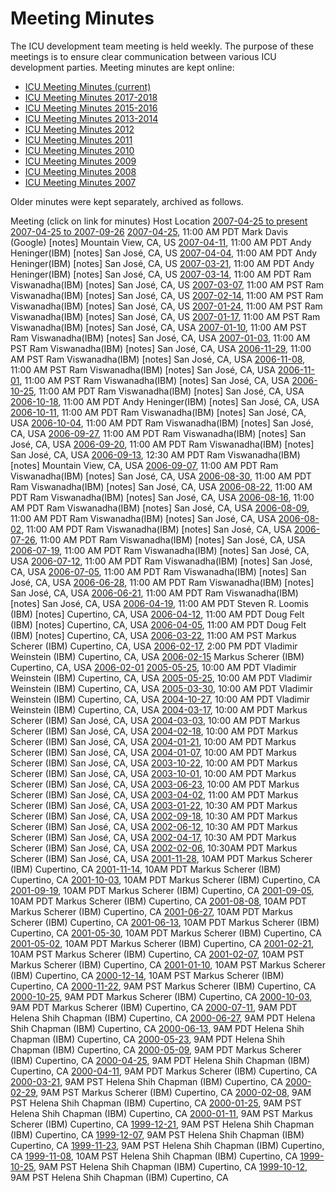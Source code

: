# Meeting Minutes

The ICU development team meeting is held weekly. The purpose of these meetings
is to ensure clear communication between various ICU development parties.
Meeting minutes are kept online:

*   [ICU Meeting Minutes
    (current)](https://docs.google.com/document/edit?id=11yJUWedBIpmq-YNSqqDfgUxcREmlvV0NskYganXkQHA#)
*   [ICU Meeting Minutes
    2017-2018](https://docs.google.com/document/d/e/2PACX-1vTynhs4o9ZnPDEpkuTKxOwPPPliwi2XoXWqISeVdIbgNZkPr_oSv3izytmIwKH26CJgOtSvF1SEpvKj/pub)
*   [ICU Meeting Minutes
    2015-2016](https://docs.google.com/document/d/10sZhqOtRkEzlgy3NigS_JjgX3Dq-fhC-Gv9g26EjvaI/pub)
*   [ICU Meeting Minutes
    2013-2014](https://docs.google.com/document/d/1O5_byMgAnldk2r4znSpta1mWzE-T00RJM-EOXBmuCGk/pub)
*   [ICU Meeting Minutes
    2012](https://docs.google.com/document/d/1yeaAeaBFTGQIUF40wsiQ7oVv-bkHB4wLtPSYvSoPZHE/pub)
*   [ICU Meeting Minutes
    2011](https://docs.google.com/document/pub?id=1Ir6S08CSz3oUK_EWX4qH6gn1HCLtHvvszLFISLlG4dw)
*   [ICU Meeting Minutes
    2010](https://docs.google.com/Doc?docid=0AQ3w_MjvUEoRZGRzcnJwajVfNjZobXNrNDdndA&hl=en)
*   [ICU Meeting Minutes
    2009](https://docs.google.com/document/d/1dKtQrJOwWPBBR2QweEjIc6CqvjVU9Rxe4hhmcHSkr8A/pub)
*   [ICU Meeting Minutes
    2008](https://docs.google.com/document/d/1p_Rfst1IU1ZLajsi_0ySGhE28s2KGt8L9jChci0sADA/pub)
*   [ICU Meeting Minutes
    2007](https://docs.google.com/document/d/1avESnA-udf635lgBUeOZFu4BWghs_-Rcl10Y7l-gYFM/pub)

Older minutes were kept separately, archived as follows.

Meeting
(click on link for minutes)
Host
Location [2007-04-25 to
present](http://docs.google.com/Doc?id=dfqr8rd5_30fz6f5t)
[2007-04-25 to 2007-09-26](http://docs.google.com/Doc?docid=dfqr8rd5_138d3x8q)
[2007-04-25](http://icu-project.org/meetings/notes20070425.html), 11:00 AM PDT
Mark Davis (Google) \[notes\]
Mountain View, CA, US
[2007-04-11](http://icu-project.org/meetings/notes20070411.html), 11:00 AM PDT
Andy Heninger(IBM) \[notes\]
San José, CA, US
[2007-04-04](http://icu-project.org/meetings/notes20070404.html), 11:00 AM PDT
Andy Heninger(IBM) \[notes\]
San José, CA, US
[2007-03-21](http://icu-project.org/meetings/notes20070321.html), 11:00 AM PDT
Andy Heninger(IBM) \[notes\]
San José, CA, US
[2007-03-14](http://icu-project.org/meetings/notes20070314.html), 11:00 AM PDT
Ram Viswanadha(IBM) \[notes\]
San José, CA, US
[2007-03-07](http://icu-project.org/meetings/notes20070307.html), 11:00 AM PST
Ram Viswanadha(IBM) \[notes\]
San José, CA, US
[2007-02-14](http://icu-project.org/meetings/notes20070214.html), 11:00 AM PST
Ram Viswanadha(IBM) \[notes\]
San José, CA, US
[2007-01-24](http://icu-project.org/meetings/notes20070124.html), 11:00 AM PST
Ram Viswanadha(IBM) \[notes\]
San José, CA, US
[2007-01-17](http://icu-project.org/meetings/notes20070117.html), 11:00 AM PST
Ram Viswanadha(IBM) \[notes\]
San José, CA, USA
[2007-01-10](http://icu-project.org/meetings/notes20070110.html), 11:00 AM PST
Ram Viswanadha(IBM) \[notes\]
San José, CA, USA
[2007-01-03](http://icu-project.org/meetings/notes20070103.html), 11:00 AM PST
Ram Viswanadha(IBM) \[notes\]
San José, CA, USA
[2006-11-29](http://icu-project.org/meetings/notes20061129.html), 11:00 AM PST
Ram Viswanadha(IBM) \[notes\]
San José, CA, USA
[2006-11-08](http://icu-project.org/meetings/notes20061108.html), 11:00 AM PST
Ram Viswanadha(IBM) \[notes\]
San José, CA, USA
[2006-11-01](http://icu-project.org/meetings/notes20061101.html), 11:00 AM PST
Ram Viswanadha(IBM) \[notes\]
San José, CA, USA
[2006-10-25](http://icu-project.org/meetings/notes20061025.html), 11:00 AM PDT
Ram Viswanadha(IBM) \[notes\]
San José, CA, USA
[2006-10-18](http://icu-project.org/meetings/notes20061018.html), 11:00 AM PDT
Andy Heninger(IBM) \[notes\]
San José, CA, USA
[2006-10-11](http://icu-project.org/meetings/notes20061011.txt), 11:00 AM PDT
Ram Viswanadha(IBM) \[notes\]
San José, CA, USA
[2006-10-04](http://icu-project.org/meetings/notes20061004.txt), 11:00 AM PDT
Ram Viswanadha(IBM) \[notes\]
San José, CA, USA
[2006-09-27](http://icu-project.org/meetings/notes20060927.txt), 11:00 AM PDT
Ram Viswanadha(IBM) \[notes\]
San José, CA, USA
[2006-09-20](http://icu-project.org/meetings/notes20060920.txt), 11:00 AM PDT
Ram Viswanadha(IBM) \[notes\]
San José, CA, USA
[2006-09-13](http://icu-project.org/meetings/notes20060913.txt), 12:30 AM PDT
Ram Viswanadha(IBM) \[notes\]
Mountain View, CA, USA
[2006-09-07](http://icu-project.org/meetings/notes20060907.txt), 11:00 AM PDT
Ram Viswanadha(IBM) \[notes\]
San José, CA, USA
[2006-08-30](http://icu-project.org/meetings/notes20060830.txt), 11:00 AM PDT
Ram Viswanadha(IBM) \[notes\]
San José, CA, USA
[2006-08-22](http://icu-project.org/meetings/notes20060822.txt), 11:00 AM PDT
Ram Viswanadha(IBM) \[notes\]
San José, CA, USA
[2006-08-16](http://icu-project.org/meetings/notes20060816.txt), 11:00 AM PDT
Ram Viswanadha(IBM) \[notes\]
San José, CA, USA
[2006-08-09](http://icu-project.org/meetings/notes20060809.txt), 11:00 AM PDT
Ram Viswanadha(IBM) \[notes\]
San José, CA, USA
[2006-08-02](http://icu-project.org/meetings/notes20060802.txt), 11:00 AM PDT
Ram Viswanadha(IBM) \[notes\]
San José, CA, USA
[2006-07-26](http://icu-project.org/meetings/notes20060726.txt), 11:00 AM PDT
Ram Viswanadha(IBM) \[notes\]
San José, CA, USA
[2006-07-19](http://icu-project.org/meetings/notes20060719.txt), 11:00 AM PDT
Ram Viswanadha(IBM) \[notes\]
San José, CA, USA
[2006-07-12](http://icu-project.org/meetings/notes20060712.txt), 11:00 AM PDT
Ram Viswanadha(IBM) \[notes\]
San José, CA, USA
[2006-07-05](http://icu-project.org/meetings/notes20060705.txt), 11:00 AM PDT
Ram Viswanadha(IBM) \[notes\]
San José, CA, USA
[2006-06-28](http://icu-project.org/meetings/notes20060628.txt), 11:00 AM PDT
Ram Viswanadha(IBM) \[notes\]
San José, CA, USA
[2006-06-21](http://icu-project.org/meetings/notes20060621.txt), 11:00 AM PDT
Ram Viswanadha(IBM) \[notes\]
San José, CA, USA
[2006-04-19](http://icu-project.org/meetings/notes20060419.txt), 11:00 AM PDT
Steven R. Loomis (IBM) \[notes\]
Cupertino, CA, USA
[2006-04-12](http://icu-project.org/meetings/notes20060412.txt), 11:00 AM PDT
Doug Felt (IBM) \[notes\]
Cupertino, CA, USA
[2006-04-05](http://icu-project.org/meetings/notes20060405.txt), 11:00 AM PDT
Doug Felt (IBM) \[notes\]
Cupertino, CA, USA
[2006-03-22](http://icu-project.org/meetings/notes20060322.html), 11:00 AM PST
Markus Scherer (IBM)
Cupertino, CA, USA
[2006-02-17](http://icu-project.org/meetings/notes20060217.txt), 2:00 PM PDT
Vladimir Weinstein (IBM)
Cupertino, CA, USA
[2006-02-15](http://icu-project.org/meetings/notes20060215.html)
Markus Scherer (IBM)
Cupertino, CA, USA
[2006-02-01](http://icu-project.org/meetings/notes20060201.txt)
[2005-05-25](http://icu-project.org/meetings/notes20050824.txt), 10:00 AM PDT
Vladimir Weinstein (IBM)
Cupertino, CA, USA
[2005-05-25](http://icu-project.org/meetings/notes20050525.txt), 10:00 AM PDT
Vladimir Weinstein (IBM)
Cupertino, CA, USA
[2005-03-30](http://icu-project.org/meetings/notes20050330.txt), 10:00 AM PDT
Vladimir Weinstein (IBM)
Cupertino, CA, USA
[2004-10-27](http://icu-project.org/meetings/notes20041027.txt), 10:00 AM PDT
Vladimir Weinstein (IBM)
Cupertino, CA, USA
[2004-03-17](http://icu-project.org/meetings/notes20040317.html), 10:00 AM PDT
Markus Scherer (IBM)
San José, CA, USA
[2004-03-03](http://icu-project.org/meetings/notes20040303.txt), 10:00 AM PDT
Markus Scherer (IBM)
San José, CA, USA
[2004-02-18](http://icu-project.org/meetings/notes20040218.txt), 10:00 AM PDT
Markus Scherer (IBM)
San José, CA, USA
[2004-01-21](http://icu-project.org/meetings/notes20040121.txt), 10:00 AM PDT
Markus Scherer (IBM)
San José, CA, USA
[2004-01-07](http://icu-project.org/meetings/notes20040107.txt), 10:00 AM PDT
Markus Scherer (IBM)
San José, CA, USA
[2003-10-22](http://icu-project.org/meetings/notes20031022.txt), 10:00 AM PDT
Markus Scherer (IBM)
San José, CA, USA
[2003-10-01](http://icu-project.org/meetings/notes20031001.txt), 10:00 AM PDT
Markus Scherer (IBM)
San José, CA, USA
[2003-06-23](http://icu-project.org/meetings/notes20030623.txt), 10:00 AM PDT
Markus Scherer (IBM)
San José, CA, USA
[2003-04-02](http://icu-project.org/meetings/notes20030402.txt), 11:00 AM PDT
Markus Scherer (IBM)
San José, CA, USA
[2003-01-22](http://icu-project.org/meetings/notes20030122.txt), 10:30 AM PDT
Markus Scherer (IBM)
San José, CA, USA
[2002-09-18](http://icu-project.org/meetings/notes20020918.txt), 10:30 AM PDT
Markus Scherer (IBM)
San José, CA, USA
[2002-06-12](http://icu-project.org/meetings/notes20020612.txt), 10:30 AM PDT
Markus Scherer (IBM)
San José, CA, USA
[2002-04-17](http://icu-project.org/meetings/notes20020417.txt), 10:30 AM PDT
Markus Scherer (IBM)
San José, CA, USA
[2002-02-06](http://icu-project.org/meetings/notes20020206.txt), 10:30AM PDT
Markus Scherer (IBM)
San José, CA, USA
[2001-11-28](http://icu-project.org/meetings/notes20011128.txt), 10AM PDT
Markus Scherer (IBM)
Cupertino, CA [2001-11-14](http://icu-project.org/meetings/notes20011114.txt),
10AM PDT
Markus Scherer (IBM)
Cupertino, CA [2001-10-03](http://icu-project.org/meetings/notes20011003.txt),
10AM PDT
Markus Scherer (IBM)
Cupertino, CA [2001-09-19](http://icu-project.org/meetings/notes20010919.txt),
10AM PDT
Markus Scherer (IBM)
Cupertino, CA [2001-09-05](http://icu-project.org/meetings/notes20010905.txt),
10AM PDT
Markus Scherer (IBM)
Cupertino, CA [2001-08-08](http://icu-project.org/meetings/notes20010808.txt),
10AM PDT
Markus Scherer (IBM)
Cupertino, CA [2001-06-27](http://icu-project.org/meetings/notes20010627.txt),
10AM PDT
Markus Scherer (IBM)
Cupertino, CA [2001-06-13](http://icu-project.org/meetings/notes20010613.txt),
10AM PDT
Markus Scherer (IBM)
Cupertino, CA [2001-05-30](http://icu-project.org/meetings/notes20010530.txt),
10AM PDT
Markus Scherer (IBM)
Cupertino, CA [2001-05-02](http://icu-project.org/meetings/notes20010502.txt),
10AM PDT
Markus Scherer (IBM)
Cupertino, CA [2001-02-21](http://icu-project.org/meetings/notes20010221.txt),
10AM PST
Markus Scherer (IBM)
Cupertino, CA [2001-02-07](http://icu-project.org/meetings/notes20010207.txt),
10AM PST
Markus Scherer (IBM)
Cupertino, CA [2001-01-10](http://icu-project.org/meetings/notes20010110.txt),
10AM PST
Markus Scherer (IBM)
Cupertino, CA [2000-12-14](http://icu-project.org/meetings/notes20001214.txt),
10AM PST
Markus Scherer (IBM)
Cupertino, CA [2000-11-22](http://icu-project.org/meetings/notes20001122.txt),
9AM PST
Markus Scherer (IBM)
Cupertino, CA [2000-10-25](http://icu-project.org/meetings/notes20001025.txt),
9AM PDT
Markus Scherer (IBM)
Cupertino, CA [2000-10-03](http://icu-project.org/meetings/notes20001003.txt),
9AM PDT
Markus Scherer (IBM)
Cupertino, CA [2000-07-11](http://icu-project.org/meetings/notes20000711.txt),
9AM PDT
Helena Shih Chapman (IBM)
Cupertino, CA [2000-06-27](http://icu-project.org/meetings/notes20000627.txt),
9AM PDT
Helena Shih Chapman (IBM)
Cupertino, CA [2000-06-13](http://icu-project.org/meetings/notes20000613.txt),
9AM PDT
Helena Shih Chapman (IBM)
Cupertino, CA [2000-05-23](http://icu-project.org/meetings/notes20000523.txt),
9AM PDT
Helena Shih Chapman (IBM)
Cupertino, CA [2000-05-09](http://icu-project.org/meetings/notes20000509.txt),
9AM PDT
Markus Scherer (IBM)
Cupertino, CA [2000-04-25](http://icu-project.org/meetings/notes20000425.txt),
9AM PDT
Helena Shih Chapman (IBM)
Cupertino, CA [2000-04-11](http://icu-project.org/meetings/notes20000411.txt),
9AM PDT
Markus Scherer (IBM)
Cupertino, CA [2000-03-21](http://icu-project.org/meetings/notes20000321.txt),
9AM PST
Helena Shih Chapman (IBM)
Cupertino, CA [2000-02-29](http://icu-project.org/meetings/notes20000229.txt),
9AM PST
Markus Scherer (IBM)
Cupertino, CA [2000-02-08](http://icu-project.org/meetings/notes20000208.txt),
9AM PST
Helena Shih Chapman (IBM)
Cupertino, CA [2000-01-25](http://icu-project.org/meetings/notes20000125.txt),
9AM PST
Helena Shih Chapman (IBM)
Cupertino, CA [2000-01-11](http://icu-project.org/meetings/notes20000111.txt),
9AM PST
Markus Scherer (IBM)
Cupertino, CA [1999-12-21](http://icu-project.org/meetings/notes122199.txt), 9AM
PST
Helena Shih Chapman (IBM)
Cupertino, CA [1999-12-07](http://icu-project.org/meetings/notes120799.txt), 9AM
PST
Helena Shih Chapman (IBM)
Cupertino, CA [1999-11-23](http://icu-project.org/meetings/notes112399.txt), 9AM
PST
Helena Shih Chapman (IBM)
Cupertino, CA [1999-11-08](http://icu-project.org/meetings/notes110899.txt),
10AM PST
Helena Shih Chapman (IBM)
Cupertino, CA [1999-10-25](http://icu-project.org/meetings/notes102599.txt), 9AM
PST
Helena Shih Chapman (IBM)
Cupertino, CA [1999-10-12](http://icu-project.org/meetings/notes101299.txt), 9AM
PST
Helena Shih Chapman (IBM)
Cupertino, CA
